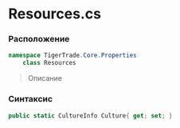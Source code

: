 
# Resources.cs
### Расположение
```csharp
namespace TigerTrade.Core.Properties  
    class Resources
```

> Описание

### Синтаксис
```csharp
public static CultureInfo Culture{ get; set; }
```
